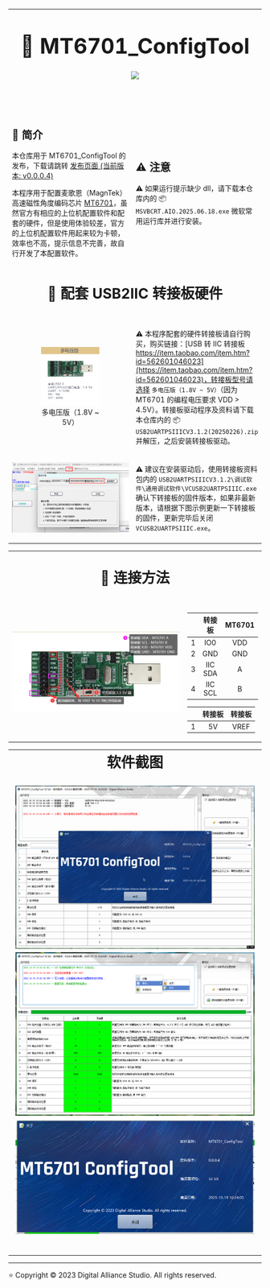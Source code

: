 <table style = "width: 100%;">
<tr>
<td colspan="2" style = "text-align: center; font-size: 3em; font-weight: bold;">

:beers: MT6701_ConfigTool <a title="Hits" target="_blank" href="https://github.com/DigitalAllianceStudio/MT6701_ConfigTool"><img src="https://hits.b3log.org/DigitalAllianceStudio/MT6701_ConfigTool.svg"></a>

</td>
</tr>
<tr>
<td style = "width: 50%;">

## :book: 简介

本仓库用于 MT6701_ConfigTool 的发布，下载请跳转 [发布页面 (当前版本: v0.0.0.4)](https://github.com/DigitalAllianceStudio/MT6701_ConfigTool/releases)

本程序用于配置麦歌恩（MagnTek）高速磁性角度编码芯片 [MT6701](https://www.magntek.com.cn/list/174/554.htm)，虽然官方有相应的上位机配置软件和配套的硬件，但是使用体验较差，官方的上位机配置软件用起来较为卡顿，效率也不高，提示信息不完善，故自行开发了本配置软件。

</td>
<td style = "width: 50%;">

## :warning: 注意

:warning: 如果运行提示缺少 dll，请下载本仓库内的 :package: `MSVBCRT.AIO.2025.06.18.exe` 微软常用运行库并进行安装。

</td>
</tr>
<tr>
<td colspan="2" style = "text-align: center; font-size: 2em; font-weight: bold;">

:shopping_cart: 配套 USB2IIC 转接板硬件

</td>
</tr>
<tr>
<td style = "width: 80%;">

<div style = "width: 50%; text-align: center; margin: 0 auto;">

![USB2IIC](doc/USB2IIC.png)
多电压版（1.8V ~ 5V）

</div>

</td>
<td style = "width: 20%;">

:warning: 本程序配套的硬件转接板请自行购买，购买链接：[USB 转 IIC 转接板 https://item.taobao.com/item.htm?id=562601046023](https://item.taobao.com/item.htm?id=562601046023)，转接板型号请选择 `多电压版（1.8V ~ 5V）`（因为 MT6701 的编程电压要求 VDD > 4.5V）。转接板驱动程序及资料请下载本仓库内的 :package: `USB2UARTPSIIICV3.1.2(20250226).zip` 并解压，之后安装转接板驱动。

</td>
</tr>
<tr>
<td style = "width: 80%;">

<div style = "text-align: center; margin: 0 auto;">

![USB2IIC固件更新](doc/USB2IIC固件更新.png)

</div>

</td>
<td style = "width: 20%;">

:warning: 建议在安装驱动后，使用转接板资料包内的 `USB2UARTPSIIICV3.1.2\调试软件\通用调试软件\VCUSB2UARTPSIIIC.exe` 确认下转接板的固件版本，如果非最新版本，请根据下图示例更新一下转接板的固件，更新完毕后关闭 `VCUSB2UARTPSIIIC.exe`。

</td>
</tr>
</table>

<table style = "width: 100%;">
<tr>
<td colspan="2" style = "text-align: center; font-size: 2em; font-weight: bold;">

:link: 连接方法

</td>
</tr>
<tr>
<td style = "width: 80%; text-align: center; margin: 0 auto;">

![连接方法](doc/连接方法.png)

</td>
<td style = "width: 20%; text-align: center; margin: 0 auto;">

|   | 转接板  | MT6701 |
|---|---------|--------|
| 1 | IO0     | VDD    |
| 2 | GND     | GND    |
| 3 | IIC SDA | A      |
| 4 | IIC SCL | B      |

|   | 转接板 | 转接板  |
|---|--------|---------|
| 1 | 5V    | VREF     |

</td>
</tr>
</table>

<table style = "width: 100%;">
<tr>
<td colspan="2" style = "text-align: center; font-size: 2em; font-weight: bold;">
软件截图

![GIF](doc/GIF.gif)
![ProgramScreenshot_0](doc/ProgramScreenshot_0.png)
![ProgramScreenshot_1](doc/ProgramScreenshot_1.png)

</td>
</tr>
</table>

----------

:star: Copyright © 2023 Digital Alliance Studio. All rights reserved.
